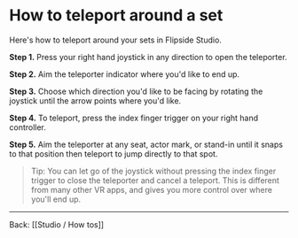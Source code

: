 # How to teleport around a set

Here's how to teleport around your sets in Flipside Studio.

**Step 1.** Press your right hand joystick in any direction to open the teleporter.

**Step 2.** Aim the teleporter indicator where you'd like to end up.

**Step 3.** Choose which direction you'd like to be facing by rotating the joystick until the arrow points where you'd like.

**Step 4.** To teleport, press the index finger trigger on your right hand controller.

**Step 5.** Aim the teleporter at any seat, actor mark, or stand-in until it snaps to that position then teleport to jump directly to that spot.

> Tip: You can let go of the joystick without pressing the index finger trigger to close the teleporter and cancel a teleport. This is different from many other VR apps, and gives you more control over where you'll end up.

---

Back: [[Studio / How tos]]
